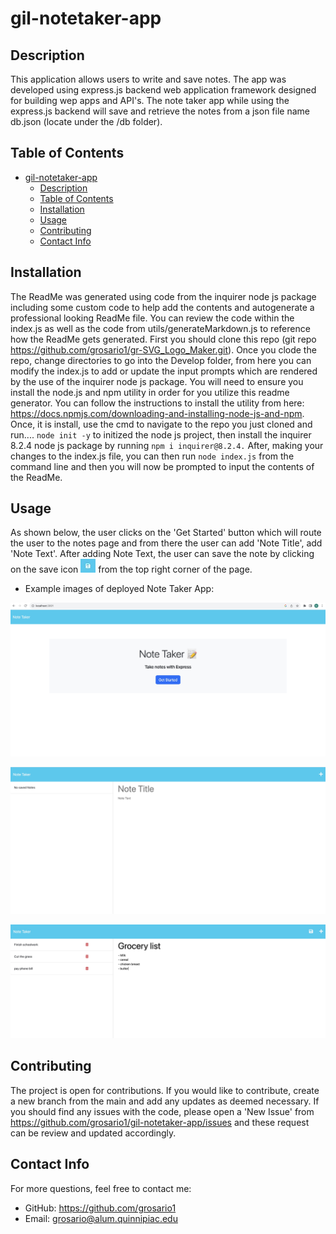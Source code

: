# gil-notetaker-app
## Description

This application allows users to write and save notes. The app was developed using express.js backend web application framework designed for building wep apps and API's. The note taker app while using the express.js backend will save and retrieve the notes from a json file name db.json (locate under the /db folder).

## Table of Contents
- [gil-notetaker-app](#gil-notetaker-app)
  - [Description](#description)
  - [Table of Contents](#table-of-contents)
  - [Installation](#installation)
  - [Usage](#usage)
  - [Contributing](#contributing)
  - [Contact Info](#contact-info)

## Installation
The ReadMe was generated using code from the inquirer node js package including some custom code to help add the contents and autogenerate a professional looking ReadMe file. You can review the code within the index.js as well as the code from utils/generateMarkdown.js to reference how the ReadMe gets generated. First you should clone this repo (git repo https://github.com/grosario1/gr-SVG_Logo_Maker.git). Once you clode the repo, change directories to go into the Develop folder, from here you can modify the index.js to add or update the input prompts which are rendered by the use of the inquirer node js package. You will need to ensure you install the node.js and npm utility in order for you utilize this readme generator. You can follow the instructions to install the utility from here: https://docs.npmjs.com/downloading-and-installing-node-js-and-npm. Once, it is install, use the cmd to navigate to the repo you just cloned and run.... `node init -y` to initized the node js project, then install the inquirer 8.2.4 node js package by running `npm i inquirer@8.2.4.` After, making your changes to the index.js file, you can then run `node index.js` from the command line and then you will now be prompted to input the contents of the ReadMe.
## Usage
As shown below, the user clicks on the 'Get Started' button which will route the user to the notes page and from there the user can add 'Note Title', add 'Note Text'. After adding Note Text, the user can save the note by clicking on the save icon ![save-icon]("./../public/assets/save-icon.jpeg) from the top right corner of the page.

- Example images of deployed Note Taker App:

![get-started]("./../public/assets/get-started-page.jpg)

![notes-page]("./../public/assets/notes-page.jpg)

![notes-page1]("./../public/assets/notes-page1.jpg)

## Contributing
The project is open for contributions. If you would like to contribute, create a new branch from the main and add any updates as deemed necessary. If you should find any issues with the code, please open a 'New Issue' from https://github.com/grosario1/gil-notetaker-app/issues and these request can be review and updated accordingly.
## Contact Info
For more questions, feel free to contact me:

- GitHub: https://github.com/grosario1
- Email: grosario@alum.quinnipiac.edu
